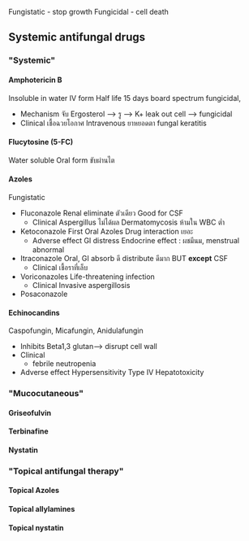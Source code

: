 Fungistatic - stop growth
Fungicidal - cell death

## Systemic antifungal drugs

### "Systemic"

#### Amphotericin B
Insoluble in water
IV form
Half life 15 days
board spectrum fungicidal, 
- Mechanism
	จับ Ergosterol --> รู --> K+ leak out cell --> fungicidal
- Clinical
	เชื้อฉวยโอกาศ
	Intravenous
	ยาหยอดตา fungal keratitis

#### Flucytosine (5-FC)
Water soluble
Oral form
ขับผ่านไต

#### Azoles
Fungistatic
- Fluconazole Renal eliminate ตัวเดียว
	Good for CSF
	- Clinical
		Aspergillus ไม่ได้ผล
		Dermatomycosis
		ห้ามใน WBC ต่ำ
- Ketoconazole
	First Oral Azoles
	Drug interaction เยอะ
	- Adverse effect
		GI distress
		Endocrine effect : ผชมีนม,  menstrual abnormal
- Itraconazole
	Oral, GI absorb ดี
	distribute ดีมาก  BUT **except** CSF
	- Clinical
		เชื้อราที่เล็บ
- Voriconazoles
	Life-threatening infection
	- Clinical 
		Invasive aspergillosis
- Posaconazole

#### Echinocandins
Caspofungin, Micafungin, Anidulafungin
- Inhibits Beta1,3 glutan--> disrupt cell wall
- Clinical
	- febrile neutropenia
- Adverse effect
	Hypersensitivity Type IV
	Hepatotoxicity
	
### "Mucocutaneous"
#### Griseofulvin
#### Terbinafine
#### Nystatin

### "Topical antifungal therapy"
#### Topical Azoles
#### Topical allylamines
#### Topical nystatin